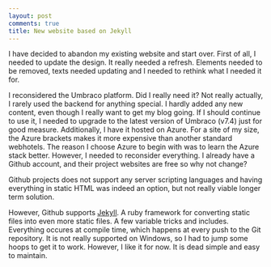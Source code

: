 ```yaml
---
layout: post
comments: true
title: New website based on Jekyll
---
```


I have decided to abandon my existing website and start over. First of all, I needed to update the design. 
It really needed a refresh. Elements needed to be removed, texts needed updating and I needed to rethink 
what I needed it for. 

<!--more-->

I reconsidered the Umbraco platform. Did I really need it? Not really actually, I rarely used the backend
for anything special. I hardly added any new content, even though I really want to get my blog going. If
I should continue to use it, I needed to upgrade to the latest version of Umbraco (v7.4) just for good
measure. Additionally, I have it hosted on Azure. For a site of my size, the Azure brackets makes it more
expensive than another standard webhotels. The reason I choose Azure to begin with was to learn the Azure
stack better. However, I needed to reconsider everything. I already have a Github account, and their 
project websites are free so why not change?

Github projects does not support any server scripting languages and having everything in static HTML was
indeed an option, but not really viable longer term solution.

However, Github supports [Jekyll](https://jekyllrb.com/). A ruby framework for converting static files into
even more static files. A few variable tricks and includes. Everything occures at compile time, which 
happens at every push to the Git repository. It is not really supported on Windows, so I had to jump
some hoops to get it to work. However, I like it for now. It is dead simple and easy to maintain.

 